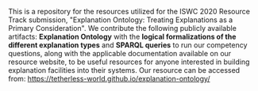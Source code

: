 This is a repository for the resources utilized for the ISWC 2020 Resource Track submission, "Explanation Ontology: Treating Explanations as a Primary Consideration". We contribute the following publicly available artifacts: <strong>Explanation Ontology</strong> with the <strong>logical formalizations of the different explanation types</strong> and <strong>SPARQL queries</strong> to run our competency questions, along with the applicable documentation available on our resource website, to be useful resources for anyone interested in building explanation facilities into their systems. Our resource can be accessed from: https://tetherless-world.github.io/explanation-ontology/
